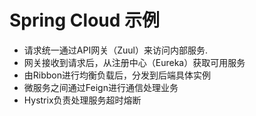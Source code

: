 # Spring Cloud 示例

- 请求统一通过API网关（Zuul）来访问内部服务.
- 网关接收到请求后，从注册中心（Eureka）获取可用服务
- 由Ribbon进行均衡负载后，分发到后端具体实例
- 微服务之间通过Feign进行通信处理业务
- Hystrix负责处理服务超时熔断